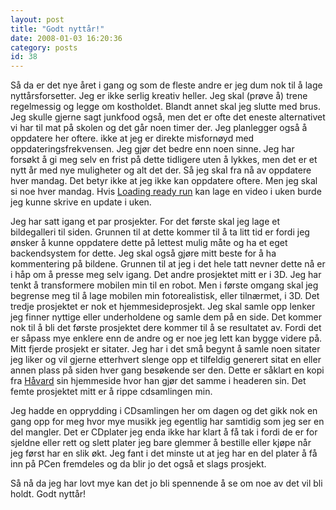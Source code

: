 ```yaml
---
layout: post
title: "Godt nyttår!"
date: 2008-01-03 16:20:36
category: posts
id: 38
---
```

Så da er det nye året i gang og som de fleste andre er jeg dum nok til å lage nyttårsforsetter. Jeg er ikke serlig kreativ heller. Jeg skal (prøve å) trene regelmessig og legge om kostholdet. Blandt annet skal jeg slutte med brus. Jeg skulle gjerne sagt junkfood også, men det er ofte det eneste alternativet vi har til mat på skolen og det går noen timer der. Jeg planlegger også å oppdatere her oftere. ikke at jeg er direkte misfornøyd med oppdateringsfrekvensen. Jeg gjør det bedre enn noen sinne. Jeg har forsøkt å gi meg selv en frist på dette tidligere uten å lykkes, men det er et nytt år med nye muligheter og alt det der. Så jeg skal fra nå av oppdatere hver mandag. Det betyr ikke at jeg ikke kan oppdatere oftere. Men jeg skal si noe hver mandag. Hvis [Loading ready run][1] kan lage en video i uken burde jeg kunne skrive en update i uken. 

Jeg har satt igang et par prosjekter. For det første skal jeg lage et bildegalleri til siden. Grunnen til at dette kommer til å ta litt tid er fordi jeg ønsker å kunne oppdatere dette på lettest mulig måte og ha et eget backendsystem for dette. Jeg skal også gjøre mitt beste for å ha kommentering på bildene. Grunnen til at jeg i det hele tatt nevner dette nå er i håp om å presse meg selv igang. Det andre prosjektet mitt er i 3D. Jeg har tenkt å transformere mobilen min til en robot. Men i første omgang skal jeg begrense meg til å lage mobilen min fotorealistisk, eller tilnærmet, i 3D. Det tredje prosjektet er nok et hjemmesideprosjekt. Jeg skal samle opp lenker jeg finner nyttige eller underholdene og samle dem på en side. Det kommer nok til å bli det første prosjektet dere kommer til å se resultatet av. Fordi det er såpass mye enklere enn de andre og er noe jeg lett kan bygge videre på. Mitt fjerde prosjekt er sitater. Jeg har i det små begynt å samle noen sitater jeg liker og vil gjerne etterhvert slenge opp et tilfeldig generert sitat en eller annen plass på siden hver gang besøkende ser den. Dette er såklart en kopi fra [Håvard][2] sin hjemmeside hvor han gjør det samme i headeren sin. Det femte prosjektet mitt er å rippe cdsamlingen min.

Jeg hadde en opprydding i CDsamlingen her om dagen og det gikk nok en gang opp for meg hvor mye musikk jeg egentlig har samtidig som jeg ser en del mangler. Det er CDplater jeg enda ikke har klart å få tak i fordi de er for sjeldne eller rett og slett plater jeg bare glemmer å bestille eller kjøpe når jeg først har en slik økt. Jeg fant i det minste ut at jeg har en del plater å få inn på PCen fremdeles og da blir jo det også et slags prosjekt. 

Så nå da jeg har lovt mye kan det jo bli spennende å se om noe av det vil bli holdt. Godt nyttår!

 [1]: http://loadingreadyrun.com/
 [2]: http://havard.awegasm.net/